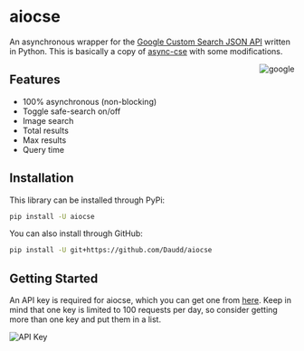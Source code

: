 # aiocse
An asynchronous wrapper for the [Google Custom Search JSON API](https://developers.google.com/custom-search) written in Python. 
This is basically a copy of [async-cse](https://github.com/souranild/async-cse) with some modifications.

<img alt="google" src="https://i.imgur.com/xpGmyuq.png" align="right">

## Features
- 100% asynchronous (non-blocking)
- Toggle safe-search on/off
- Image search
- Total results 
- Max results
- Query time

## Installation
This library can be installed through PyPi:
```sh
pip install -U aiocse
```

You can also install through GitHub:
```sh
pip install -U git+https://github.com/Daudd/aiocse
```

## Getting Started
An API key is required for aiocse, which you can get one from [here](https://developers.google.com/custom-search/v1/overview). Keep in mind that one key is limited to 100 requests per day, so consider getting more than one key and put them in a list.

![API Key](https://i.imgur.com/pHXFiI8.png)